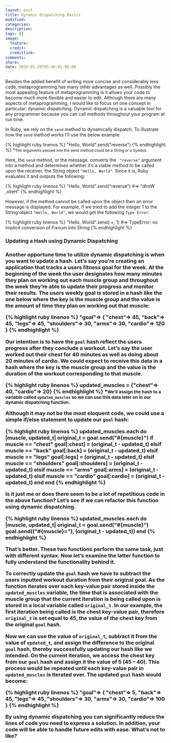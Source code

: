 ```yaml
---
layout: post
title: Dynamic Dispatching Basics
modified:
categories:
description:
tags: []
image:
  feature:
  credit:
  creditlink:
comments:
share:
date: 2016-01-29T05:46:01-05:00
---
```

Besides the added benefit of writing more concise and considerably less code, metaprogramming has many other advantages as well. Possibly the most appealing feature of metaprogramming is it allows your code to become much more flexible and easier to edit. Although there are many aspects of metaprogramming, I would like to focus on one concept in particular: dynamic dispatching. Dynamic dispatching is a valuable tool for any programmer because you can call methods throughout your program at run time.

In Ruby, we rely on the <code>send</code> method to dynamically dispatch. To illustrate how the <code>send</code> method works I’ll use the below example:

{% highlight ruby linenos %}
"Hello, World".send("reverse")
{% endhighlight %}
\*<small>The arguments passed into the send method could be a String or a Symbol.</small>

Here, the <code>send</code> method, or the message, converts the <code> "reverse"</code> argument into a method and determines whether it’s a viable method to be called upon the receiver, the String object <code>"Hello, World"</code>. Since it is, Ruby evaluates it and outputs the following:

{% highlight ruby linenos %}
"Hello, World".send("reverse") #=> "dlroW ,olleH"
{% endhighlight %}

However, if the method cannot be called upon the object then an error message is displayed. For example, if we tried to add the integer 1 to the String object <code>"Hello, World"</code>, we would get the following <code>Type Error</code>:

{% highlight ruby linenos %}
"Hello, World".send(:+, 1)
 #=> TypeError: no implicit conversion of Fixnum into String
{% endhighlight %}

<h3>Updating a Hash using Dynamic Dispatching<h3>

Another opportune time to utilize dynamic dispatching is when you want to update a hash. Let’s say you’re creating an application that tracks a users fitness goal for the week. At the beginning of the week the user designates how many minutes they plan on working out each muscle group and throughout the week they’re able to update their progress and monitor their results. The users weekly goal is stored in a hash like the one below where the key is the muscle group and the value is the amount of time they plan on working out that muscle:

{% highlight ruby linenos %}
"goal"=> {
  "chest"=> 45,
  "back"=> 45,
  "legs"=> 45,
  "shoulders"=> 30,
  "arms"=> 30,
  "cardio"=> 120
}
{% endhighlight %}

Our intention is to have the <code>goal</code> hash reflect the users progress after they conclude a workout. Let’s say the user worked out their chest for 40 minutes as well as doing about 20 minutes of cardio. We could expect to receive this data in a hash where the key is the muscle group and the value is the duration of the workout corresponding to that muscle.

{% highlight ruby linenos %}
updated_muscles = {"chest"=> 40,  "cardio"=> 20}
{% endhighlight %}
\*<small>We’ll assign the hash to a variable called <code>updated_muscles</code> so we can use this data later on in our dynamic dispatching function.</small>

Although it may not be the most eloquent code, we could use a simple if/else statement to update our <code>goal</code> hash:

{% highlight ruby linenos %}
updated_muscles.each do |muscle, updated_t|
  original_t = goal.send("#{muscle}")
  if muscle == "chest"
    goal[:chest] = (original_t - updated_t)
  elsif muscle == "back"
    goal[:back] = (original_t - updated_t)
  elsif muscle == "legs"
    goal[:legs] = (original_t - updated_t)
  elsif muscle == "shoulders"
    goal[:shoulders] = (original_t - updated_t)
  elsif muscle == "arms"
    goal[:arms] = (original_t - updated_t)
  elsif muscle == "cardio"
    goal[:cardio] = (original_t - updated_t)
  end
end
{% endhighlight %}

Is it just me or does there seem to be a lot of repetitious code in the above function? Let’s see if we can refactor this function using dynamic dispatching.

{% highlight ruby linenos %}
updated_muscles.each do |muscle, updated_t|
  original_t = goal.send("#{muscle}")
  goal.send(("#{muscle}="), (original_t - updated_t))
end
{% endhighlight %}

That’s better. These two functions perform the same task, just with different syntax. Now let’s examine the latter function to fully understand the functionality behind it.

To correctly update the <code>goal</code> hash we have to subtract the users inputted workout duration from their original goal. As the function iterates over each key-value pair stored inside the <code>updated_muscles</code> variable, the time that is associated with the muscle group that the current iteration is being called upon is stored in a local variable called <code>original_t</code>. In our example, the first iteration being called is the chest key-value pair, therefore <code>original_t</code> is set equal to 45, the value of the chest key from the original <code>goal</code> hash.

Now we can use the value of <code>original_t</code>, subtract it from the value of <code>updated_t</code>, and assign the difference to the original <code>goal</code> hash, thereby successfully updating our hash like we intended. On the current iteration, we access the chest key from our <code>goal</code> hash and assign it the value of 5 (45 – 40). This process would be repeated until each key-value pair in <code>updated_muscles</code> is iterated over. The updated <code>goal</code> hash would become:

{% highlight ruby linenos %}
"goal"=> {
  "chest"=> 5,
  "back"=> 45,
  "legs"=> 45,
  "shoulders"=> 30,
  "arms"=> 30,
  "cardio"=> 100
}
{% endhighlight %}

By using dynamic dispatching you can significantly reduce the lines of code you need to express a solution. In addition, your code will be able to handle future edits with ease. What’s not to like?
